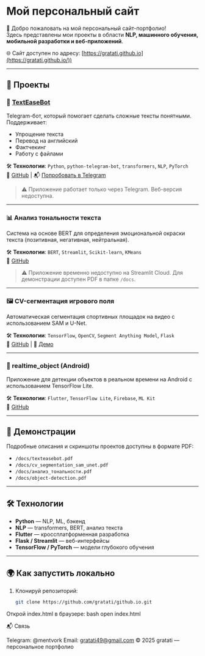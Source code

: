 # Мой персональный сайт

👋 Добро пожаловать на мой персональный сайт-портфолио!  
Здесь представлены мои проекты в области **NLP, машинного обучения, мобильной разработки и веб-приложений**.

🌐 Сайт доступен по адресу: [https://gratati.github.io](https://gratati.github.io/)) 

---

## 📂 Проекты

### 🤖 [TextEaseBot](https://t.me/TextEaseBot)
Telegram-бот, который помогает сделать сложные тексты понятными. Поддерживает:
- Упрощение текста
- Перевод на английский
- Фактчекинг
- Работу с файлами

🛠 **Технологии**: `Python`, `python-telegram-bot`, `transformers`, `NLP`, `PyTorch`  
🔗 [GitHub](https://github.com/gratati/TextEaseBot) | 📬 [Попробовать в Telegram](https://t.me/TextEaseBot)

> ⚠️ Приложение работает только через Telegram. Веб-версия недоступна.

---

### 📊 Анализ тональности текста
Система на основе BERT для определения эмоциональной окраски текста (позитивная, негативная, нейтральная).

🛠 **Технологии**: `BERT`, `Streamlit`, `Scikit-learn`, `KMeans`  
🔗 [GitHub](https://github.com/gratati/sentiment-analyzer)

> ⚠️ Приложение временно недоступно на Streamlit Cloud. Для демонстрации доступен PDF в папке `/docs`.

---

### 🖼️ CV-сегментация игрового поля
Автоматическая сегментация спортивных площадок на видео с использованием SAM и U-Net.

🛠 **Технологии**: `TensorFlow`, `OpenCV`, `Segment Anything Model`, `Flask`  
🔗 [GitHub](https://github.com/gratati/cv-segmentation-sam-unet) | 🔗 [Демо](https://cv-segmentation.onrender.com)

---

### 📱 realtime_object (Android)
Приложение для детекции объектов в реальном времени на Android с использованием TensorFlow Lite.

🛠 **Технологии**: `Flutter`, `TensorFlow Lite`, `Firebase`, `ML Kit`  
🔗 [GitHub](https://github.com/gratati/realtime_object)

---

## 📄 Демонстрации
Подробные описания и скриншоты проектов доступны в формате PDF:
- `/docs/texteasebot.pdf`
- `/docs/cv_segmentation_sam_unet.pdf`
- `/docs/анализ_тональности.pdf`
- `/docs/object-detection.pdf`

---

## 🛠️ Технологии
- **Python** — NLP, ML, бэкенд
- **NLP** — transformers, BERT, анализ текста
- **Flutter** — кроссплатформенная разработка
- **Flask / Streamlit** — веб-интерфейсы
- **TensorFlow / PyTorch** — модели глубокого обучения

---

## 🌍 Как запустить локально
1. Клонируй репозиторий:
   ```bash
   git clone https://github.com/gratati/github.io.git

Открой index.html в браузере:
bash
open index.html

 📬 Связь

Telegram: @mentvork
Email: gratati49@gmail.com
 © 2025 gratati — персональное портфолио
